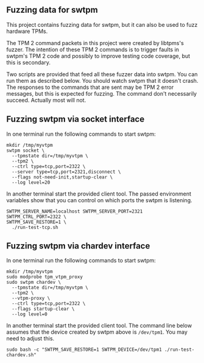 ## Fuzzing data for swtpm

This project contains fuzzing data for swtpm, but it can also be used to fuzz hardware TPMs.

The TPM 2 command packets in this project were created by libtpms's fuzzer. The intention of
these TPM 2 commands is to trigger faults in swtpm's TPM 2 code and possibly to improve
testing code coverage, but this is secondary.

Two scripts are provided that feed all these fuzzer data into swtpm. You can
run them as described below. You should watch swtpm that it doesn't crash. The
responses to the commands that are sent may be TPM 2 error messages, but this
is expected for fuzzing. The command don't necessarily succeed. Actually
most will not.

## Fuzzing swtpm via socket interface

In one terminal run the following commands to start swtpm:

```
mkdir /tmp/myvtpm
swtpm socket \
  --tpmstate dir=/tmp/myvtpm \
  --tpm2 \
  --ctrl type=tcp,port=2322 \
  --server type=tcp,port=2321,disconnect \
  --flags not-need-init,startup-clear \
  --log level=20
```

In another terminal start the provided client tool. The passed environment variables
show that you can control on which ports the swtpm is listening.

```
SWTPM_SERVER_NAME=localhost SWTPM_SERVER_PORT=2321 SWTPM_CTRL_PORT=2322 \
SWTPM_SAVE_RESTORE=1 \
  ./run-test-tcp.sh
```

## Fuzzing swtpm via chardev interface

In one terminal run the following commands to start swtpm:

```
mkdir /tmp/myvtpm
sudo modprobe tpm_vtpm_proxy
sudo swtpm chardev \
  --tpmstate dir=/tmp/myvtpm \
  --tpm2 \
  --vtpm-proxy \
  --ctrl type=tcp,port=2322 \
  --flags startup-clear \
  --log level=0
```

In another terminal start the provided client tool. The command line below assumes
that the device created by swtpm above is `/dev/tpm1`. You may need to adjust this.

```
sudo bash -c "SWTPM_SAVE_RESTORE=1 SWTPM_DEVICE=/dev/tpm1 ./run-test-chardev.sh"
```

